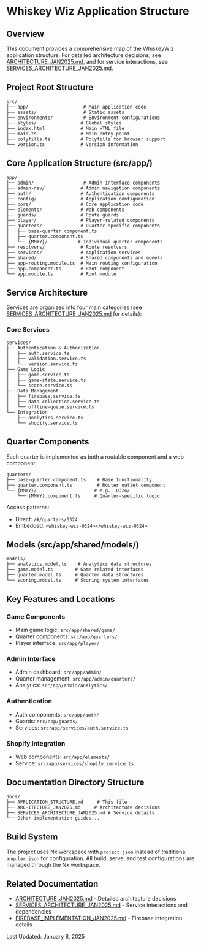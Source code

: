 # Whiskey Wiz Application Structure

## Overview
This document provides a comprehensive map of the WhiskeyWiz application structure. For detailed architecture decisions, see [ARCHITECTURE_JAN2025.md](ARCHITECTURE_JAN2025.md), and for service interactions, see [SERVICES_ARCHITECTURE_JAN2025.md](SERVICES_ARCHITECTURE_JAN2025.md).

## Project Root Structure
```
src/
├── app/                    # Main application code
├── assets/                 # Static assets
├── environments/           # Environment configurations
├── styles/                # Global styles
├── index.html             # Main HTML file
├── main.ts                # Main entry point
├── polyfills.ts           # Polyfills for browser support
└── version.ts             # Version information
```

## Core Application Structure (src/app/)
```
app/
├── admin/                  # Admin interface components
├── admin-nav/             # Admin navigation components
├── auth/                  # Authentication components
├── config/                # Application configuration
├── core/                  # Core application code
├── elements/              # Web components
├── guards/                # Route guards
├── player/                # Player-related components
├── quarters/              # Quarter-specific components
│   ├── base-quarter.component.ts
│   ├── quarter.component.ts
│   └── {MMYY}/           # Individual quarter components
├── resolvers/             # Route resolvers
├── services/              # Application services
├── shared/                # Shared components and models
├── app-routing.module.ts  # Main routing configuration
├── app.component.ts       # Root component
└── app.module.ts          # Root module
```

## Service Architecture
Services are organized into four main categories (see [SERVICES_ARCHITECTURE_JAN2025.md](SERVICES_ARCHITECTURE_JAN2025.md) for details):

### Core Services
```
services/
├── Authentication & Authorization
│   ├── auth.service.ts
│   ├── validation.service.ts
│   └── version.service.ts
├── Game Logic
│   ├── game.service.ts
│   ├── game-state.service.ts
│   └── score.service.ts
├── Data Management
│   ├── firebase.service.ts
│   ├── data-collection.service.ts
│   └── offline-queue.service.ts
└── Integration
    ├── analytics.service.ts
    └── shopify.service.ts
```

## Quarter Components
Each quarter is implemented as both a routable component and a web component:

```
quarters/
├── base-quarter.component.ts    # Base functionality
├── quarter.component.ts         # Router outlet component
└── {MMYY}/                     # e.g., 0324/
    └── {MMYY}.component.ts     # Quarter-specific logic
```

Access patterns:
- Direct: `/#/quarters/0324`
- Embedded: `<whiskey-wiz-0324></whiskey-wiz-0324>`

## Models (src/app/shared/models/)
```
models/
├── analytics.model.ts    # Analytics data structures
├── game.model.ts        # Game-related interfaces
├── quarter.model.ts     # Quarter data structures
└── scoring.model.ts     # Scoring system interfaces
```

## Key Features and Locations

### Game Components
- Main game logic: `src/app/shared/game/`
- Quarter components: `src/app/quarters/`
- Player interface: `src/app/player/`

### Admin Interface
- Admin dashboard: `src/app/admin/`
- Quarter management: `src/app/admin/quarters/`
- Analytics: `src/app/admin/analytics/`

### Authentication
- Auth components: `src/app/auth/`
- Guards: `src/app/guards/`
- Services: `src/app/services/auth.service.ts`

### Shopify Integration
- Web components: `src/app/elements/`
- Service: `src/app/services/shopify.service.ts`

## Documentation Directory Structure
```
docs/
├── APPLICATION_STRUCTURE.md     # This file
├── ARCHITECTURE_JAN2025.md     # Architecture decisions
├── SERVICES_ARCHITECTURE_JAN2025.md # Service details
└── Other implementation guides...
```

## Build System
The project uses Nx workspace with `project.json` instead of traditional `angular.json` for configuration. All build, serve, and test configurations are managed through the Nx workspace.

## Related Documentation
- [ARCHITECTURE_JAN2025.md](ARCHITECTURE_JAN2025.md) - Detailed architecture decisions
- [SERVICES_ARCHITECTURE_JAN2025.md](SERVICES_ARCHITECTURE_JAN2025.md) - Service interactions and dependencies
- [FIREBASE_IMPLEMENTATION_JAN2025.md](FIREBASE_IMPLEMENTATION_JAN2025.md) - Firebase integration details

Last Updated: January 8, 2025